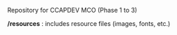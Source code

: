 Repository for CCAPDEV MCO (Phase 1 to 3)

**/resources** : includes resource files (images, fonts, etc.)
